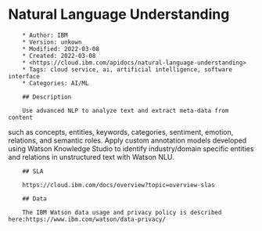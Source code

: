 # Natural Language Understanding

        * Author: IBM
        * Version: unkown
        * Modified: 2022-03-08
        * Created: 2022-03-08
        * <https://cloud.ibm.com/apidocs/natural-language-understanding>
        * Tags: cloud service, ai, artificial intelligence, software interface
        * Categories: AI/ML

        ## Description

        Use advanced NLP to analyze text and extract meta-data from content
such as concepts, entities, keywords, categories, sentiment,
emotion, relations, and semantic roles. Apply custom annotation
models developed using Watson Knowledge Studio to identify
industry/domain specific entities and relations in unstructured text
with Watson NLU.


        ## SLA

        https://cloud.ibm.com/docs/overview?topic=overview-slas

        ## Data

        The IBM Watson data usage and privacy policy is described here:https://www.ibm.com/watson/data-privacy/
